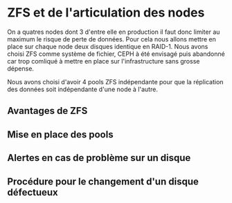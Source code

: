 # ZFS et de l'articulation des nodes

On a quatres nodes dont 3 d'entre elle en production il faut donc limiter au maximum le risque de perte de données. Pour cela nous allons mettre en place sur chaque node deux disques identique en RAID-1. Nous avons choisi ZFS comme système de fichier, CEPH à été envisagé puis abandonné car trop comliqué à mettre en place sur l'infrastructure sans grosse dépense.

Nous avons choisi d'avoir 4 pools ZFS indépendante pour que la réplication des données soit indépendante d'une node à l'autre.

## Avantages de ZFS


## Mise en place des pools


## Alertes en cas de problème sur un disque


## Procédure pour le changement d'un disque défectueux

